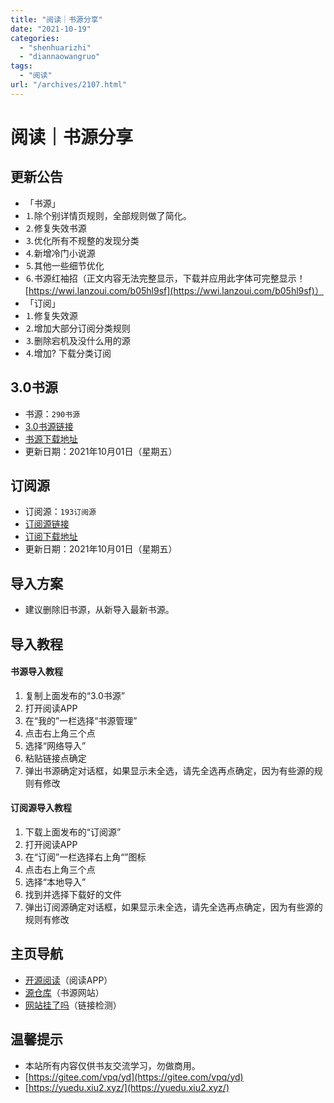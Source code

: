 ```yaml
---
title: "阅读｜书源分享"
date: "2021-10-19"
categories: 
  - "shenhuarizhi"
  - "diannaowangruo"
tags: 
  - "阅读"
url: "/archives/2107.html"
---
```


# 阅读｜书源分享

## 更新公告

- 「书源」
- ⒈除个别详情页规则，全部规则做了简化。
- ⒉修复失效书源
- ⒊优化所有不规整的发现分类
- ⒋新增冷门小说源
- ⒌其他一些细节优化
- ⒍书源红袖招（正文内容无法完整显示，下载并应用此字体可完整显示！ [https://wwi.lanzoui.com/b05hl9sf](https://wwi.lanzoui.com/b05hl9sf)）
- 「订阅」
- ⒈修复失效源
- ⒉增加大部分订阅分类规则
- ⒊删除宕机及没什么用的源
- ⒋增加? 下载分类订阅

## 3.0书源

- 书源：`290书源`
- [3.0书源链接](https://shuyuan.miaogongzi.net/shuyuan/1633024206.json)
- [书源下载地址](https://wwi.lanzoui.com/b05hl9sf)
- 更新日期：2021年10月01日（星期五）

## 订阅源

- 订阅源：`193订阅源`
- [订阅源链接](https://shuyuan.miaogongzi.net/shuyuan/1633030418.json)
- [订阅下载地址](https://wwi.lanzoui.com/b05hl9sf)
- 更新日期：2021年10月01日（星期五）

## 导入方案

- 建议删除旧书源，从新导入最新书源。

## 导入教程

#### 书源导入教程

1. 复制上面发布的“3.0书源”
2. 打开阅读APP
3. 在“我的”一栏选择“书源管理”
4. 点击右上角三个点
5. 选择“网络导入”
6. 粘贴链接点确定
7. 弹出书源确定对话框，如果显示未全选，请先全选再点确定，因为有些源的规则有修改

#### 订阅源导入教程

1. 下载上面发布的“订阅源”
2. 打开阅读APP
3. 在“订阅”一栏选择右上角“”图标
4. 点击右上角三个点
5. 选择“本地导入”
6. 找到并选择下载好的文件
7. 弹出订阅源确定对话框，如果显示未全选，请先全选再点确定，因为有些源的规则有修改

## 主页导航

- [开源阅读](https://github.com/gedoor/legado/releases/)（阅读APP）
- [源仓库](http://yck.mumuceo.com/)（书源网站）
- [网站挂了吗](https://gualemang.com/)（链接检测）

## 温馨提示

- 本站所有内容仅供书友交流学习，勿做商用。
- [https://gitee.com/vpq/yd](https://gitee.com/vpq/yd)
- [https://yuedu.xiu2.xyz/](https://yuedu.xiu2.xyz/)
